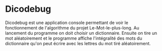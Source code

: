 # Dicodebug
Dicodebug est une application console permettant de voir le fonctionnement de l'algorithme du projet Le-Mot-le-plus-long.
Au lancement du programme on doit choisir un dictionnaire. Ensuite on tire un mot aléatoirement et le programme affiche l'intégralité des mots du dictionnaire qu'on peut écrire avec les lettres du mot tiré aléatoirement.
